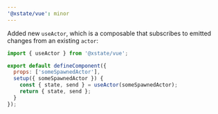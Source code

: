```yaml
---
'@xstate/vue': minor
---
```


Added new `useActor`, which is a composable that subscribes to emitted changes from an existing `actor`:

```js
import { useActor } from '@xstate/vue';

export default defineComponent({
  props: ['someSpawnedActor'],
  setup({ someSpawnedActor }) {
    const { state, send } = useActor(someSpawnedActor);
    return { state, send };
  }
});
```
